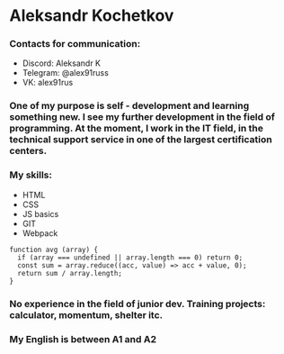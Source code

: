 # Aleksandr Kochetkov
### Contacts for communication:
* Discord: Aleksandr K
* Telegram: @alex91russ
* VK: alex91rus
### One of my purpose is self - development and learning something new. I see my further development in the field of programming. At the moment, I work in the IT field, in the technical support service in one of the largest certification centers.
### My skills:
* HTML
* CSS
* JS basics
* GIT
* Webpack
```
function avg (array) {
  if (array === undefined || array.length === 0) return 0;
  const sum = array.reduce((acc, value) => acc + value, 0);
  return sum / array.length;
}
```
### No experience in the field of junior dev. Training projects: calculator, momentum, shelter itc.
### My English is between A1 and A2